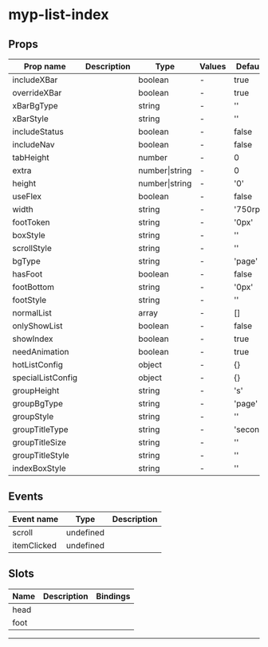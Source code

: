 # myp-list-index

## Props

| Prop name         | Description | Type           | Values | Default  |
| ----------------- | ----------- | -------------- | ------ | -------- |
| includeXBar       |             | boolean        | -      | true     |
| overrideXBar      |             | boolean        | -      | true     |
| xBarBgType        |             | string         | -      | ''       |
| xBarStyle         |             | string         | -      | ''       |
| includeStatus     |             | boolean        | -      | false    |
| includeNav        |             | boolean        | -      | false    |
| tabHeight         |             | number         | -      | 0        |
| extra             |             | number\|string | -      | 0        |
| height            |             | number\|string | -      | '0'      |
| useFlex           |             | boolean        | -      | false    |
| width             |             | string         | -      | '750rpx' |
| footToken         |             | string         | -      | '0px'    |
| boxStyle          |             | string         | -      | ''       |
| scrollStyle       |             | string         | -      | ''       |
| bgType            |             | string         | -      | 'page'   |
| hasFoot           |             | boolean        | -      | false    |
| footBottom        |             | string         | -      | '0px'    |
| footStyle         |             | string         | -      | ''       |
| normalList        |             | array          | -      | []       |
| onlyShowList      |             | boolean        | -      | false    |
| showIndex         |             | boolean        | -      | true     |
| needAnimation     |             | boolean        | -      | true     |
| hotListConfig     |             | object         | -      | {}       |
| specialListConfig |             | object         | -      | {}       |
| groupHeight       |             | string         | -      | 's'      |
| groupBgType       |             | string         | -      | 'page'   |
| groupStyle        |             | string         | -      | ''       |
| groupTitleType    |             | string         | -      | 'second' |
| groupTitleSize    |             | string         | -      | ''       |
| groupTitleStyle   |             | string         | -      | ''       |
| indexBoxStyle     |             | string         | -      | ''       |

## Events

| Event name  | Type      | Description |
| ----------- | --------- | ----------- |
| scroll      | undefined |
| itemClicked | undefined |

## Slots

| Name | Description | Bindings |
| ---- | ----------- | -------- |
| head |             |          |
| foot |             |          |

---
